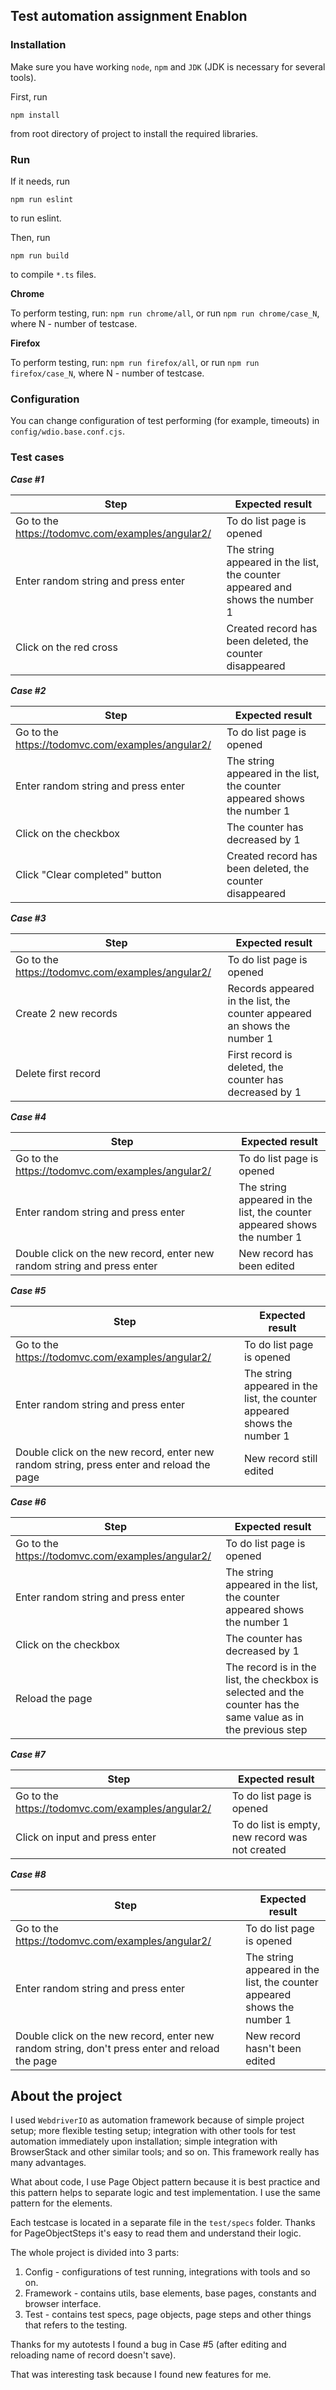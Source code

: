 ## Test automation assignment Enablon

### Installation
Make sure you have working `node`, `npm` and `JDK` (JDK is necessary for several tools).

First, run
```shell
npm install
```
from root directory of project to install the required libraries.

### Run

If it needs, run
```shell
npm run eslint
```
to run eslint.

Then, run
```shell
npm run build
```
to compile `*.ts` files.

**Chrome**

To perform testing, run: `npm run chrome/all`, or run `npm run chrome/case_N`, where N - number of testcase.

**Firefox**

To perform testing, run: `npm run firefox/all`, or run `npm run firefox/case_N`, where N - number of testcase.

### Configuration

You can change configuration of test performing (for example, timeouts) in `config/wdio.base.conf.cjs`.

### Test cases

***Case #1***

| Step | Expected result |
|--------|-----------------|
| Go to the https://todomvc.com/examples/angular2/ | To do list page is opened |
| Enter random string and press enter | The string appeared in the list, the counter appeared and shows the number 1 |
| Click on the red cross | Created record has been deleted, the counter disappeared | 

***Case #2***

| Step | Expected result |
|--------|-----------------|
| Go to the https://todomvc.com/examples/angular2/ | To do list page is opened |
| Enter random string and press enter | The string appeared in the list, the counter appeared shows the number 1 |
| Click on the checkbox | The counter has decreased by 1 |
| Click "Clear completed" button | Created record has been deleted, the counter disappeared |

***Case #3***

| Step | Expected result |
|--------|-----------------|
| Go to the https://todomvc.com/examples/angular2/ | To do list page is opened |
| Create 2 new records | Records appeared in the list, the counter appeared an shows the number 1 |
| Delete first record | First record is deleted, the counter has decreased by 1 | 

***Case #4***

| Step | Expected result |
|------|-----------------|
| Go to the https://todomvc.com/examples/angular2/ | To do list page is opened |
| Enter random string and press enter | The string appeared in the list, the counter appeared shows the number 1 |
| Double click on the new record, enter new random string and press enter | New record has been edited |

***Case #5***

| Step | Expected result |
|------|-----------------|
| Go to the https://todomvc.com/examples/angular2/ | To do list page is opened |
| Enter random string and press enter | The string appeared in the list, the counter appeared shows the number 1 |
| Double click on the new record, enter new random string, press enter and reload the page | New record still edited |

***Case #6***

| Step | Expected result |
|------|-----------------|
| Go to the https://todomvc.com/examples/angular2/ | To do list page is opened |
| Enter random string and press enter | The string appeared in the list, the counter appeared shows the number 1 |
| Click on the checkbox | The counter has decreased by 1 |
| Reload the page | The record is in the list, the checkbox is selected and the counter has the same value as in the previous step |

***Case #7***

| Step | Expected result |
|------|-----------------|
| Go to the https://todomvc.com/examples/angular2/ | To do list page is opened |
| Click on input and press enter | To do list is empty, new record was not created |

***Case #8***

| Step | Expected result |
|------|-----------------|
| Go to the https://todomvc.com/examples/angular2/ | To do list page is opened |
| Enter random string and press enter | The string appeared in the list, the counter appeared shows the number 1 |
| Double click on the new record, enter new random string, don't press enter and reload the page | New record hasn't been edited |

## About the project

I used `WebdriverIO` as automation framework because of simple project setup; more flexible testing setup;
integration with other tools for test automation immediately upon installation; simple integration with BrowserStack
and other similar tools; and so on. This framework really has many advantages.

What about code, I use Page Object pattern because it is best practice and this pattern helps to separate logic and
test implementation. I use the same pattern for the elements. 

Each testcase is located in a separate file in the `test/specs` folder. Thanks for PageObjectSteps it's easy to read them
and understand their logic.

The whole project is divided into 3 parts:
1. Config - configurations of test running, integrations with tools and so on.
2. Framework - contains utils, base elements, base pages, constants and browser interface.
3. Test - contains test specs, page objects, page steps and other things that refers to the testing.

Thanks for my autotests I found a bug in Case #5 (after editing and reloading name of record doesn't save).

That was interesting task because I found new features for me. 
